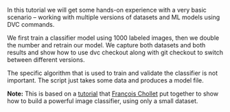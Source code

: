 In this tutorial we will get some hands-on experience with a very
basic scenario – working with multiple versions of datasets and ML
models using DVC commands.

We first train a classifier model using 1000 labeled images, then we
double the number and retrain our model. We capture both datasets and
both results and show how to use dvc checkout along with git checkout
to switch between different versions.

The specific algorithm that is used to train and validate the
classifier is not important. The script just takes some data and
produces a model file.

**Note:** This is based on a
[tutorial](https://blog.keras.io/building-powerful-image-classification-models-using-very-little-data.html)
that [François Chollet](https://twitter.com/fchollet) put together to
show how to build a powerful image classifier, using only a small
dataset.

<img url="/dvc/courses/tutorials/versioning/assets/cats-and-dogs.jpg" />

